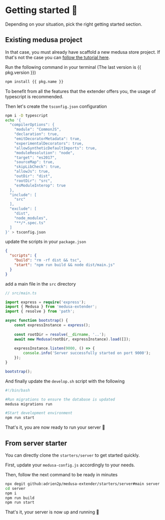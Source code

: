 # Getting started :rocket:

Depending on your situation, pick the right getting started section.

## Existing medusa project

In that case, you must already have scaffold a new medusa store project. If that's not the case you can [follow the tutorial here](https://docs.medusajs.com/quickstart/quick-start).

Run the following command in your terminal (The last version is {{ pkg.version }})

```bash
npm install {{ pkg.name }}
```

To benefit from all the features that the extender offers you, the usage of typescript is recommended.

Then let's create the `tsconfig.json` configuration

```bash
npm i -D typescript
echo '{
  "compilerOptions": {
    "module": "CommonJS",
    "declaration": true,
    "emitDecoratorMetadata": true,
    "experimentalDecorators": true,
    "allowSyntheticDefaultImports": true,
    "moduleResolution": "node",
    "target": "es2017",
    "sourceMap": true,
    "skipLibCheck": true,
    "allowJs": true,
    "outDir": "dist",
    "rootDir": "src",
    "esModuleInterop": true
  },
  "include": [
    "src"
  ],
  "exclude": [
    "dist",
    "node_modules",
    "**/*.spec.ts"
  ]
}' > tsconfig.json
```

update the scripts in your `package.json`

```json
{
  "scripts": {
    "build": "rm -rf dist && tsc",
    "start": "npm run build && node dist/main.js"
  } 
}
```

add a main file in the `src` directory

```typescript
// src/main.ts

import express = require('express');
import { Medusa } from 'medusa-extender';
import { resolve } from 'path';

async function bootstrap() {
    const expressInstance = express();
    
    const rootDir = resolve(__dirname, '..');
    await new Medusa(rootDir, expressInstance).load([]);
    
    expressInstance.listen(9000, () => {
        console.info('Server successfully started on port 9000');
    });
}

bootstrap();
```

And finally update the `develop.sh` script with the following

```bash
#!/bin/bash

#Run migrations to ensure the database is updated
medusa migrations run

#Start development environment
npm run start
```

That's it, you are now ready to run your server :rocket:

## From server starter

You can directly clone the `starters/server` to get started quickly.

First, update your `medusa-config.js` accordingly to your needs.

Then, follow the next command to be ready in minutes

```bash
npx degit github:adrien2p/medusa-extender/starters/server#main server
cd server
npm i
npm run build
npm run start
```

That's it, your server is now up and running :rocket:
